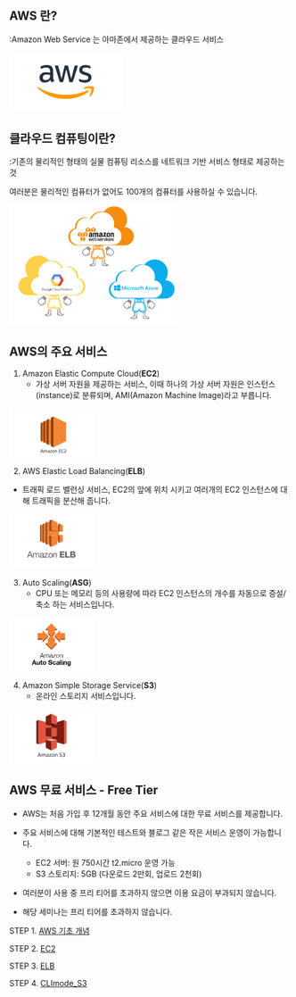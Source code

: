 
## AWS 란?

:Amazon Web Service 는 아마존에서 제공하는 클라우드 서비스

<img src="./image/26.png" width="40%"> 

## 클라우드 컴퓨팅이란?

:기존의 물리적인 형태의 실물 컴퓨팅 리소스를 네트워크 기반 서비스 형태로 제공하는 것

여러분은 물리적인 컴퓨터가 없어도 100개의 컴퓨터를 사용하실 수 있습니다.

<img src="./image/27.png" width="60%"> 

## AWS의 주요 서비스

1. Amazon Elastic Compute Cloud(**EC2**)
   - 가상 서버 자원을 제공하는 서비스, 이때 하나의 가상 서버 자원은 인스턴스(instance)로 분류되며, AMI(Amazon Machine Image)라고 부릅니다.
<img src="./image/28.jpg" width="30%"> 

2.  AWS Elastic Load Balancing(**ELB**)
   - 트래픽 로드 밸런싱 서비스, EC2의 앞에 위치 시키고 여러개의 EC2 인스턴스에 대해 트래픽을 분산해 줍니다.
<img src="./image/29.png" width="30%"> 

3. Auto Scaling(**ASG**)
   - CPU 또는 메모리 등의 사용량에 따라 EC2 인스턴스의 개수를 자동으로 증설/축소 하는 서비스입니다. 
<img src="./image/30.png" width="30%"> 

4. Amazon Simple Storage Service(**S3**)
   - 온라인 스토리지 서비스입니다. 
<img src="./image/31.png" width="30%"> 



## AWS 무료 서비스 - Free Tier

- AWS는 처음 가입 후 12개월 동안 주요 서비스에 대한 무료 서비스를 제공합니다.

- 주요 서비스에 대해 기본적인 테스트와 블로그 같은 작은 서비스 운영이 가능합니다.

  - EC2 서버: 원 750시간 t2.micro 운영 가능 
  - S3 스토리지: 5GB (다운로드 2만회, 업로드 2천회)

- 여러분이 사용 중 프리 티어를 초과하지 않으면 이용 요금이 부과되지 않습니다.

- 해당 세미나는 프리 티어를 초과하지 않습니다.





STEP 1. [AWS 기초 개념](https://github.com/jominjimail/ausg/blob/master/hands_on/load_balance_full_understand/step1.md)


STEP 2. [EC2](https://github.com/jominjimail/ausg/blob/master/hands_on/load_balance_full_understand/step2.md)


STEP 3. [ELB]()


STEP 4. [CLImode_S3](https://github.com/jominjimail/ausg/blob/master/hands_on/load_balance_full_understand/step4.md)

